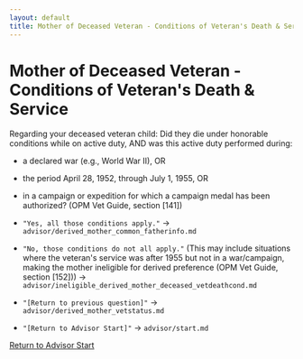 ```yaml
---
layout: default
title: Mother of Deceased Veteran - Conditions of Veteran's Death & Service
---
```


# Mother of Deceased Veteran - Conditions of Veteran's Death & Service

Regarding your deceased veteran child: Did they die under honorable conditions while on active duty, AND was this active duty performed during:
* a declared war (e.g., World War II), OR
* the period April 28, 1952, through July 1, 1955, OR
* in a campaign or expedition for which a campaign medal has been authorized? (OPM Vet Guide, section [141])

* `"Yes, all those conditions apply."` -> `advisor/derived_mother_common_fatherinfo.md`
* `"No, those conditions do not all apply."` (This may include situations where the veteran's service was after 1955 but not in a war/campaign, making the mother ineligible for derived preference (OPM Vet Guide, section [152])) -> `advisor/ineligible_derived_mother_deceased_vetdeathcond.md`
* `"[Return to previous question]"` -> `advisor/derived_mother_vetstatus.md`
* `"[Return to Advisor Start]"` -> `advisor/start.md`

[Return to Advisor Start](./start.md)

